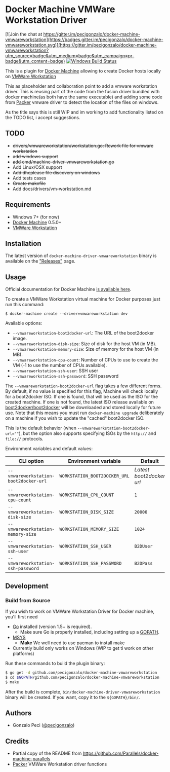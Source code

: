 # Docker Machine VMWare Workstation Driver

[![Join the chat at https://gitter.im/pecigonzalo/docker-machine-vmwareworkstation](https://badges.gitter.im/pecigonzalo/docker-machine-vmwareworkstation.svg)](https://gitter.im/pecigonzalo/docker-machine-vmwareworkstation?utm_source=badge&utm_medium=badge&utm_campaign=pr-badge&utm_content=badge)
[![Windows Build Status](https://ci.appveyor.com/api/projects/status/k8j7ej2a7t58p2r0/branch/master?svg=true)](https://ci.appveyor.com/project/pecigonzalo/docker-machine-vmwareworkstation)

This is a plugin for [Docker Machine](https://docs.docker.com/machine/) allowing
to create Docker hosts locally on [VMWare Workstation](https://www.vmware.com/products/workstation)

This as placeholder and collaboration point to add a vmware workstation driver.
This is reusing part of the code from the fusion driver bundled with docker machine(as both have the same executable) and adding some code from [Packer](https://packer.io) vmware driver to detect the location of the files on windows.

As the title says this is still WIP and im working to add functionality listed on the TODO list, i accept suggestions.


## TODO

* ~~drivers/vmwareworkstation/workstation.go: Rework file for vmware workstation~~
* ~~add windows support~~
* ~~add cmd/machine-driver-vmwareworkstation.go~~
* Add Linux/OSX support
* ~~Add dhcplease file discovery on windows~~
* Add tests cases
* ~~Create makefile~~
* Add docs/drivers/vm-workstation.md

## Requirements
* Windows 7+ (for now)
* [Docker Machine](https://docs.docker.com/machine/) 0.5.0+
* [VMWare Workstation](https://www.vmware.com/products/workstation)

## Installation

The latest version of `docker-machine-driver-vmwareworkstation` binary is available on
the ["Releases"](https://github.com/pecigonzalo/docker-machine-vmwareworkstation/releases) page.

## Usage
Official documentation for Docker Machine [is available here](https://docs.docker.com/machine/).

To create a VMWare Workstation virtual machine for Docker purposes just run this
command:

```
$ docker-machine create --driver=vmwareworkstation dev
```

Available options:

 - `--vmwareworkstation-boot2docker-url`: The URL of the boot2docker image.
 - `--vmwareworkstation-disk-size`: Size of disk for the host VM (in MB).
 - `--vmwareworkstation-memory-size`: Size of memory for the host VM (in MB).
 - `--vmwareworkstation-cpu-count`: Number of CPUs to use to create the VM (-1 to use the number of CPUs available).
 - `--vmwareworkstation-ssh-user`: SSH user
 - `--vmwareworkstation-ssh-password`: SSH password

The `--vmwareworkstation-boot2docker-url` flag takes a few different forms. By
default, if no value is specified for this flag, Machine will check locally for
a boot2docker ISO. If one is found, that will be used as the ISO for the
created machine. If one is not found, the latest ISO release available on
[boot2docker/boot2docker](https://github.com/boot2docker/boot2docker) will be
downloaded and stored locally for future use. Note that this means you must run
`docker-machine upgrade` deliberately on a machine if you wish to update the "cached"
boot2docker ISO.

This is the default behavior (when `--vmwareworkstation-boot2docker-url=""`), but the
option also supports specifying ISOs by the `http://` and `file://` protocols.

Environment variables and default values:

| CLI option                            | Environment variable          | Default                  |
|---------------------------------------|-------------------------------|--------------------------|
| `--vmwareworkstation-boot2docker-url` | `WORKSTATION_BOOT2DOCKER_URL` | *Latest boot2docker url* |
| `--vmwareworkstation-cpu-count`       | `WORKSTATION_CPU_COUNT`       | `1`                      |
| `--vmwareworkstation-disk-size`       | `WORKSTATION_DISK_SIZE`       | `20000`                  |
| `--vmwareworkstation-memory-size`     | `WORKSTATION_MEMORY_SIZE`     | `1024`                   |
| `--vmwareworkstation-ssh-user`        | `WORKSTATION_SSH_USER`        | `B2DUser`                |
| `--vmwareworkstation-ssh-password`    | `WORKSTATION_SSH_PASSWORD`    | `B2DPass`                |

## Development

### Build from Source
If you wish to work on VMWare Workstation Driver for Docker machine, you'll first need
* [Go](http://www.golang.org) installed (version 1.5+ is required).
  * Make sure Go is properly installed, including setting up a [GOPATH](http://golang.org/doc/code.html#GOPATH).
* [MSYS](https://msys2.github.io/)
  * **Make** We well need to use pacman to install make
* Currently build only works on Windows (WIP to get ti work on other platforms)

Run these commands to build the plugin binary:

```bash
$ go get -d github.com/pecigonzalo/docker-machine-vmwareworkstation
$ cd $GOPATH/github.com/pecigonzalo/docker-machine-vmwareworkstation
$ make
```

After the build is complete, `bin/docker-machine-driver-vmwareworkstation` binary will
be created. If you want, copy it to the `${GOPATH}/bin/`.


## Authors

* Gonzalo Peci ([@pecigonzalo](https://github.com/pecigonzalo))

## Credits

* Partial copy of the README from https://github.com/Parallels/docker-machine-parallels
* [Packer](https://packer.io) VMWare Workstation driver functions
